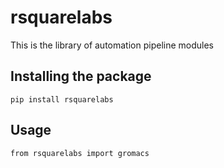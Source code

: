 # rsquarelabs
This is the library of automation pipeline modules 


## Installing the package
`pip install rsquarelabs`

## Usage
```
from rsquarelabs import gromacs



```